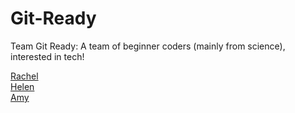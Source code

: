 # Git-Ready
Team Git Ready: A team of beginner coders (mainly from science), interested in tech!

[Rachel](https://github.com/rachelho622000/Git-Ready/blob/main/Rachel.md) <br> 
[Helen](https://github.com/rachelho622000/Git-Ready/blob/main/helenphan.md) <br>
[Amy](https://github.com/rachelho622000/Git-Ready/blob/main/AmyLi.md) <br>
